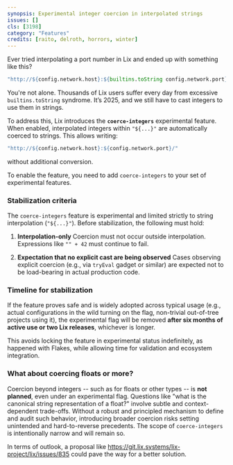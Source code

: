 ```yaml
---
synopsis: Experimental integer coercion in interpolated strings
issues: []
cls: [3198]
category: "Features"
credits: [raito, delroth, horrors, winter]
---
```


Ever tried interpolating a port number in Lix and ended up with something like this?

```nix
"http://${config.network.host}:${builtins.toString config.network.port}/"
```

You're not alone. Thousands of Lix users suffer every day from excessive `builtins.toString` syndrome. It’s 2025, and we still have to cast integers to use them in strings.

To address this, Lix introduces the **`coerce-integers`** experimental feature. When enabled, interpolated integers within `"${...}"` are automatically coerced to strings. This allows writing:

```nix
"http://${config.network.host}:${config.network.port}/"
```

without additional conversion.

To enable the feature, you need to add `coerce-integers` to your set of experimental features.

### Stabilization criteria

The `coerce-integers` feature is experimental and limited strictly to string interpolation (`"${...}"`). Before stabilization, the following must hold:

1. **Interpolation-only**
   Coercion must not occur outside interpolation. Expressions like `"" + 42` must continue to fail.

2. **Expectation that no explicit cast are being observed**
   Cases observing explicit coercion (e.g., via `tryEval` gadget or similar) are expected not to be load-bearing in actual production code.

### Timeline for stabilization

If the feature proves safe and is widely adopted across typical usage (e.g., actual configurations in the wild turning on the flag, non-trivial out-of-tree projects using it), the experimental flag will be removed **after six months of active use or two Lix releases**, whichever is longer.

This avoids locking the feature in experimental status indefinitely, as happened with Flakes, while allowing time for validation and ecosystem integration.

### What about coercing floats or more?

Coercion beyond integers -- such as for floats or other types -- is **not planned**, even under an experimental flag. Questions like "what is the canonical string representation of a float?" involve subtle and context-dependent trade-offs. Without a robust and principled mechanism to define and audit such behavior, introducing broader coercion risks setting unintended and hard-to-reverse precedents. The scope of `coerce-integers` is intentionally narrow and will remain so.

In terms of outlook, a proposal like https://git.lix.systems/lix-project/lix/issues/835 could pave the way for a better solution.
